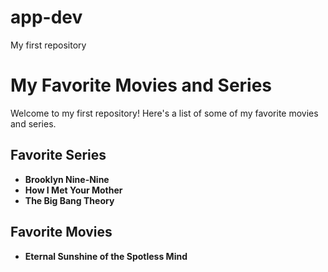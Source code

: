 # app-dev
My first repository

# My Favorite Movies and Series 

Welcome to my first repository! Here's a list of some of my favorite movies and series. 

##  Favorite Series
- **Brooklyn Nine-Nine**
- **How I Met Your Mother**
- **The Big Bang Theory**

##  Favorite Movies
- **Eternal Sunshine of the Spotless Mind**

